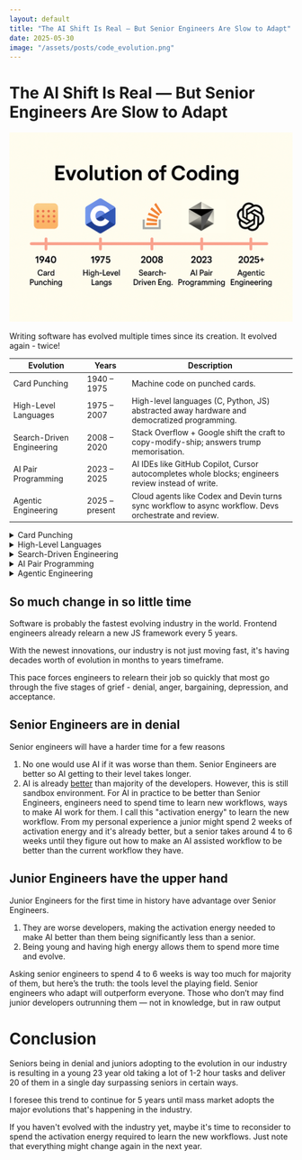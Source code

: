 ```yaml
---
layout: default
title: "The AI Shift Is Real — But Senior Engineers Are Slow to Adapt"
date: 2025-05-30
image: "/assets/posts/code_evolution.png"
---
```


# The AI Shift Is Real — But Senior Engineers Are Slow to Adapt

![](/assets/posts/code_evolution.png)

Writing software has evolved multiple times since its creation. It evolved again - twice!

| Evolution       | Years          | Description                                                                                     |
|----------------------------|----------------|--------------------------------------------------------------------------------------------------------|
| Card Punching              | 1940 – 1975     | Machine code on punched cards.                                                                         |
| High-Level Languages       | 1975 – 2007     | High-level languages (C, Python, JS) abstracted away hardware and democratized programming. |
| Search-Driven Engineering  | 2008 – 2020     | Stack Overflow + Google shift the craft to copy-modify-ship; answers trump memorisation.              |
| AI Pair Programming        | 2023 – 2025     | AI IDEs like GitHub Copilot, Cursor autocompletes whole blocks; engineers review instead of write.    |
| Agentic Engineering        | 2025 – present  | Cloud agents like Codex and Devin turns sync workflow to async workflow. Devs orchestrate and review.        |

<details>
<summary>Card Punching</summary>

<ul>
  <li>Programmers wrote their code on paper</li>
  <li>A programmer used a keypunch machine to punch holes into paper cards</li>
  <li>You fed the deck of cards to a computer center where an operator loaded the cards into the mainframe</li>
  <li>Each card was read by the machine and results were printed on a paper or new cards.</li>
</ul>

</details>

<details>
<summary>High-Level Languages</summary>

<ul>
  <li>Programmers transitioned from machine code to languages like C, Python, JS</li>
  <li>Code was written in a more human-readable syntax. Had less need to understand hardware specifics.</li>
  <li>Compilers translated high-level code into machine code for execution</li>
  <li>Debugging involved interpreting error messages and using debuggers to step through code</li>
</ul>


</details>

<details>
<summary>Search-Driven Engineering</summary>

<ul>
  <li>Programmers searched for solutions on Stack Overflow, Google, and forums</li>
  <li>Coding involved copy-pasting, adapting, and integrating code snippets from the web</li>
  <li>Debugging often meant searching error messages and finding fixes online</li>
  <li>Documentation and Q&A sites became the primary learning resources</li>
  <li>The skill shifted from memorizing syntax to quickly finding and evaluating code examples</li>
</ul>


</details>

<details>
<summary>AI Pair Programming</summary>

<ul>
  <li>Programmers use AI-powered tools (like GitHub Copilot, Cursor) that suggest or write code in real time</li>
  <li>Coding shifts from writing lines to prompting, reviewing, editing with the help of AI.</li>
  <li>Engineers write only 10–20% of the code, whereas AI writes the majority of the code.</li>
  <li>Debugging often involves prompting the AI for fixes or explanations</li>
  <li>Collaboration with AI becomes a core part of the workflow</li>
</ul>

</details>

<details>
<summary>Agentic Engineering</summary>

<ul>
  <li>Engineers orchestrate multiple AI agents or cloud-based tools to work on tasks in parallel</li>
  <li>Programming becomes more about managing, delegating, and reviewing work done by autonomous agents</li>
  <li>Tasks like refactoring, testing, and opening pull requests can be automated and run asynchronously</li>
  <li>The developer's role shifts to project management and quality assurance of agent outputs</li>
  <li>Engineers often don’t write code — they review and manage outputs from agents.</li>
</ul>
</details>

## So much change in so little time
Software is probably the fastest evolving industry in the world. Frontend engineers already relearn a new JS framework every 5 years.

With the newest innovations, our industry is not just moving fast, it's having decades worth of evolution in months to years timeframe. 

This pace forces engineers to relearn their job so quickly that most go through the five stages of grief - denial, anger, bargaining, depression, and acceptance.

## Senior Engineers are in denial

Senior engineers will have a harder time for a few reasons
1. No one would use AI if it was worse than them. Senior Engineers are better so AI getting to their level takes longer.
2. AI is already [better](https://openai.com/index/openai-o3-mini/) than majority of the developers. However, this is still sandbox environment. For AI in practice to be better than Senior Engineers, engineers need to spend time to learn new workflows, ways to make AI work for them. I call this "activation energy" to learn the new workflow. From my personal experience a junior might spend 2 weeks of activation energy and it's already better, but a senior takes around 4 to 6 weeks until they figure out how to make an AI assisted workflow to be better than the current workflow they have. 

## Junior Engineers have the upper hand

Junior Engineers for the first time in history have advantage over Senior Engineers. 
1. They are worse developers, making the activation energy needed to make AI better than them being significantly less than a senior. 
2. Being young and having high energy allows them to spend more time and evolve. 

Asking senior engineers to spend 4 to 6 weeks is way too much for majority of them, but here’s the truth: the tools level the playing field. Senior engineers who adapt will outperform everyone. Those who don’t may find junior developers outrunning them — not in knowledge, but in raw output

# Conclusion

Seniors being in denial and juniors adopting to the evolution in our industry is resulting in a young 23 year old taking a lot of 1-2 hour tasks and deliver 20 of them in a single day surpassing seniors in certain ways. 

I foresee this trend to continue for 5 years until mass market adopts the major evolutions that's happening in the industry. 

If you haven't evolved with the industry yet, maybe it's time to reconsider to spend the activation energy required to learn the new workflows. Just note that everything might change again in the next year. 